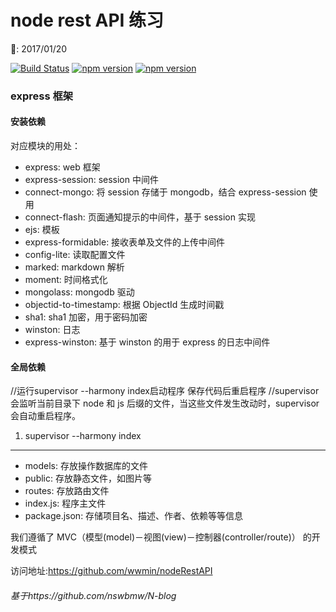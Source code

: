 # node rest API 练习
:date:: 2017/01/20

[![Build Status](https://travis-ci.org/wwmin/nodeRestAPI.svg?branch=master)]()
[![npm version](https://badge.fury.io/js/faker.svg)](http://badge.fury.io/js/faker)
[![npm version](https://badge.fury.io/gh/wwmin%2FnodeRestAPI.svg)](http://badge.fury.io/js/faker)
### express 框架

#### 安装依赖
对应模块的用处：
* express: web 框架
* express-session: session 中间件
* connect-mongo: 将 session 存储于 mongodb，结合 express-session 使用
* connect-flash: 页面通知提示的中间件，基于 session 实现
* ejs: 模板
* express-formidable: 接收表单及文件的上传中间件
* config-lite: 读取配置文件
* marked: markdown 解析
* moment: 时间格式化
* mongolass: mongodb 驱动
* objectid-to-timestamp: 根据 ObjectId 生成时间戳
* sha1: sha1 加密，用于密码加密
* winston: 日志
* express-winston: 基于 winston 的用于 express 的日志中间件

#### 全局依赖
//运行supervisor --harmony index启动程序 保存代码后重启程序
//supervisor 会监听当前目录下 node 和 js 后缀的文件，当这些文件发生改动时，supervisor 会自动重启程序。
1. supervisor --harmony index

-------
- models: 存放操作数据库的文件
- public: 存放静态文件，如图片等
- routes: 存放路由文件
- index.js: 程序主文件
- package.json: 存储项目名、描述、作者、依赖等等信息

我们遵循了 MVC（模型(model)－视图(view)－控制器(controller/route)） 的开发模式

 访问地址:https://github.com/wwmin/nodeRestAPI
###### 基于https://github.com/nswbmw/N-blog